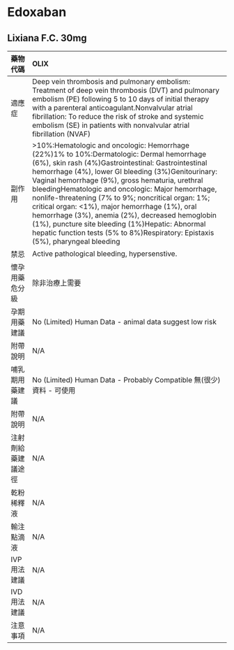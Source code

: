 # Edoxaban

## Lixiana F.C. 30mg

| 藥物代碼 | OLIX |
| :--- | :--- |
| 適應症 | Deep vein thrombosis and pulmonary embolism: Treatment of deep vein thrombosis \(DVT\) and pulmonary embolism \(PE\) following 5 to 10 days of initial therapy with a parenteral anticoagulant.Nonvalvular atrial fibrillation: To reduce the risk of stroke and systemic embolism \(SE\) in patients with nonvalvular atrial fibrillation \(NVAF\) |
| 副作用 | &gt;10%:Hematologic and oncologic: Hemorrhage \(22%\)1% to 10%:Dermatologic: Dermal hemorrhage \(6%\), skin rash \(4%\)Gastrointestinal: Gastrointestinal hemorrhage \(4%\), lower GI bleeding \(3%\)Genitourinary: Vaginal hemorrhage \(9%\), gross hematuria, urethral bleedingHematologic and oncologic: Major hemorrhage, nonlife-threatening \(7% to 9%; noncritical organ: 1%; critical organ: &lt;1%\), major hemorrhage \(1%\), oral hemorrhage \(3%\), anemia \(2%\), decreased hemoglobin \(1%\), puncture site bleeding \(1%\)Hepatic: Abnormal hepatic function tests \(5% to 8%\)Respiratory: Epistaxis \(5%\), pharyngeal bleeding |
| 禁忌 | Active pathological bleeding, hypersenstive. |
| 懷孕用藥危分級 | 除非治療上需要 |
| 孕期用藥建議 | No \(Limited\) Human Data - animal data suggest low risk |
| 附帶說明 | N/A |
| 哺乳期用藥建議 | No \(Limited\) Human Data - Probably Compatible 無\(很少\)資料 - 可使用 |
| 附帶說明 | N/A |
| 注射劑給藥建議途徑 | N/A |
| 乾粉稀釋液 | N/A |
| 輸注點滴液 | N/A |
| IVP 用法建議 | N/A |
| IVD 用法建議 | N/A |
| 注意事項 | N/A |


